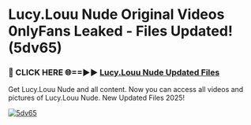 # Lucy.Louu Nude Original Videos 0nlyFans Leaked - Files Updated! (5dv65)

<h3>🔴 CLICK HERE 🌐==►► <a href="https://tinyurl.com/y5r63du9" rel="nofollow">Lucy.Louu Nude Updated Files</a></h3>

Get Lucy.Louu Nude and all content. Now you can access all videos and pictures of Lucy.Louu Nude. New Updated Files 2025!

[![5dv65](https://i.imgur.com/UVo9nyh.gif)](https://tinyurl.com/y5r63du9)